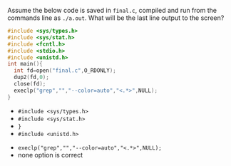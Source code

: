 Assume the below code is saved in `final.c`, compiled and run from the commands line as `./a.out`. What will be the last line output to the screen?

```C
#include <sys/types.h>
#include <sys/stat.h>
#include <fcntl.h>
#include <stdio.h>
#include <unistd.h>
int main(){
  int fd=open("final.c",O_RDONLY);
  dup2(fd,0);
  close(fd);
  execlp("grep","","--color=auto","<.*>",NULL);
}
```

* ``#include <sys/types.h>``
* ``#include <sys/stat.h>``
* ``}``
* ``#include <unistd.h>``
+ `execlp("grep","","--color=auto","<.*>",NULL);`
+ none option is correct
